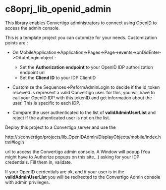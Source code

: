 # c8oprj_lib_openid_admin
This library enables Convertigo administrators to connect using OpenID to access the admin console.

This is a template project you can cutomize for your needs. Customization points are :

* On MobileApplication->Application->Pages->Page->events->onDidEnter->OAuthLogin object :
  * Set the __Authorization endpoint__ to your OpenID IDP authorization endpoint url
  * Set the __Cliend ID__ to your IDP ClientID 

* Customize the Sequences->PeformAdminLogin to decide if the id_token received is represent a valid Convertigo user. for this, you will have to call your OpenID IDP with this tokenID and get information about the user. This is specific to each IDP.
* Compare the user authenticated to the list of __validAdminUserList__ and reject if the authenticated user is not on the list.

Deploy this project to a Convertigo server and use the 

  http://<yourserver>:<port>/convertigo/projects/lib_OpenIDAdmin/DisplayObjects/mobile/index.html#login
  
url to access the Convertigo admin console. A Window will popup (You might have to Authorize popups on this site...) asking for your IDP credentials. Fill them in, validate.

If your OpenID cerdentials are ok, and if your user is in the __validAdminUserList__ you will be redirected to the Convertigo Admin console with admin privileges.


